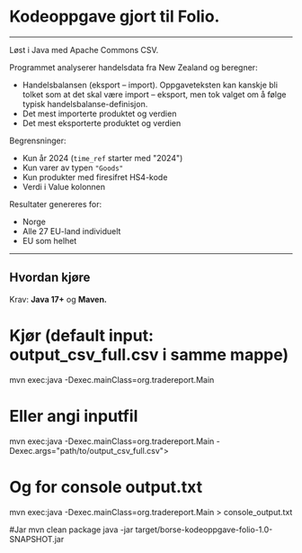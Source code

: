 # Kodeoppgave gjort til Folio.

---

Løst i Java med Apache Commons CSV.

Programmet analyserer handelsdata fra New Zealand og beregner:
- Handelsbalansen (eksport – import). Oppgaveteksten kan kanskje bli tolket som at det skal være import – eksport, 
men tok valget om å følge typisk handelsbalanse-definisjon.
- Det mest importerte produktet og verdien
- Det mest eksporterte produktet og verdien

Begrensninger:
- Kun år 2024 (`time_ref` starter med "2024")
- Kun varer av typen `"Goods"`
- Kun produkter med firesifret HS4-kode
- Verdi i Value kolonnen

Resultater genereres for:
- Norge
- Alle 27 EU-land individuelt
- EU som helhet

---

## Hvordan kjøre

Krav: **Java 17+** og **Maven.**



# Kjør (default input: output_csv_full.csv i samme mappe)
mvn exec:java -Dexec.mainClass=org.tradereport.Main

# Eller angi inputfil
mvn exec:java -Dexec.mainClass=org.tradereport.Main -Dexec.args="path/to/output_csv_full.csv">

# Og for console output.txt
mvn exec:java -Dexec.mainClass=org.tradereport.Main > console_output.txt

#Jar
mvn clean package
java -jar target/borse-kodeoppgave-folio-1.0-SNAPSHOT.jar
